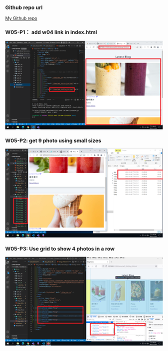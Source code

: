 ### Github repo url

[My Github repo](https://github.com/nai04811/1111-sweb--1N-demo-211410294)

### W05-P1： add w04 link in index.html

![](w05-p1.png)

### W05-P2: get 9 photo using small sizes

![](w05-p2.png)

### W05-P3: Use grid to show 4 photos in a row

![](w05-p3.png)

